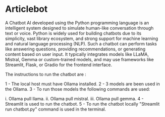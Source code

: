 # Articlebot
A Chatbot AI developed using the Python programming language is an intelligent system designed to simulate human-like conversation through text or voice. Python is widely used for building chatbots due to its simplicity, vast library ecosystem, and strong support for machine learning and natural language processing (NLP).
Such a chatbot can perform tasks like answering questions, providing recommendations, or generating content based on user input. It typically integrates models like  LLaMA, Mistral, Gemma or custom-trained models, and may use frameworks like Streamlit, Flask, or Gradio for the frontend interface.


The instructions to run the chatbot are :


1 - The local host must have Ollama installed.
2 - 3 models are been used in the Ollama.
3 - To run those models the following commands are used:


 i. Ollama pull llama.
 ii. Ollama pull mistral.
 iii. Ollama pull gemma.
4 - Streamlit is used to run the chatbot. 
5 - To run the chatbot locally "Streamlit run chatbot.py" command is used in the terminal.
